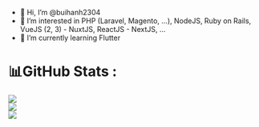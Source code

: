 - 👋 Hi, I’m @buihanh2304
- 👀 I’m interested in PHP (Laravel, Magento, ...), NodeJS, Ruby on Rails, VueJS (2, 3) - NuxtJS, ReactJS - NextJS, ...
- 🌱 I’m currently learning Flutter

# 📊GitHub Stats :
![](https://github-readme-stats.vercel.app/api?username=buihanh2304&theme=radical&hide_border=false&include_all_commits=true&count_private=false)<br/>
![](https://github-readme-streak-stats.herokuapp.com/?user=buihanh2304&theme=radical&hide_border=false)<br/>
![](https://github-readme-stats.vercel.app/api/top-langs/?username=buihanh2304&theme=radical&hide_border=false&include_all_commits=true&count_private=false&layout=compact)
